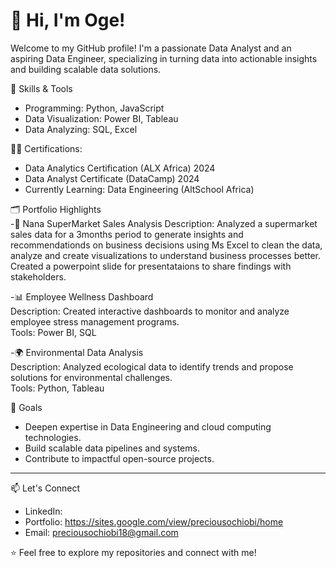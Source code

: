 # 👋 Hi, I'm Oge!  

Welcome to my GitHub profile! I'm a passionate Data Analyst and an aspiring Data Engineer, specializing in turning data into actionable insights and building scalable data solutions.  

🔧 Skills & Tools  
- Programming: Python, JavaScript  
- Data Visualization: Power BI, Tableau  
- Data Analyzing: SQL, Excel  

👩‍🎓 Certifications: 
  - Data Analytics Certification (ALX Africa) 2024 
  - Data Analyst Certificate (DataCamp) 2024 
  - Currently Learning: Data Engineering (AltSchool Africa)  


🗂️ Portfolio Highlights  
-🛒 Nana SuperMarket Sales Analysis
  Description: Analyzed a supermarket sales data for a 3months period to generate insights and recommendationds on business decisions using Ms Excel to clean the data, analyze and create visualizations to understand business processes better. Created a powerpoint slide for presentataions to share findings with stakeholders. 
  
-📊 Employee Wellness Dashboard  
Description: Created interactive dashboards to monitor and analyze employee stress management programs.  
Tools: Power BI, SQL  
  
-🌍 Environmental Data Analysis  
Description: Analyzed ecological data to identify trends and propose solutions for environmental challenges.  
Tools: Python, Tableau    

 🎯 Goals  
- Deepen expertise in Data Engineering and cloud computing technologies.  
- Build scalable data pipelines and systems.  
- Contribute to impactful open-source projects.  

---

📫 Let's Connect  
- LinkedIn:   
- Portfolio: https://sites.google.com/view/preciousochiobi/home 
- Email: preciousochiobi18@gmail.com  

⭐ Feel free to explore my repositories and connect with me!  
